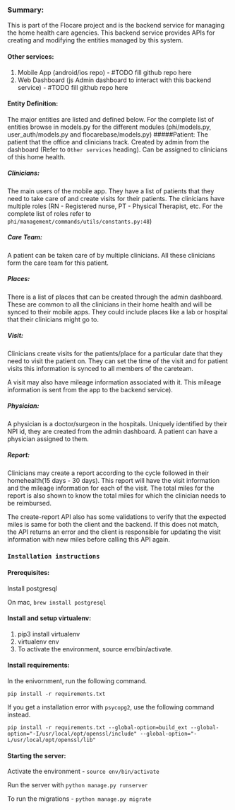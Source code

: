 
### Summary:
This is part of the Flocare project and is the backend service for managing the home health care agencies. This backend
service provides APIs for creating and modifying the entities managed by this system.

#### Other services:
1. Mobile App (android/ios repo) - #TODO fill github repo here
2. Web Dashboard (js Admin dashboard to interact with this backend service) - #TODO fill github repo here


#### Entity Definition:
The major entities are listed and defined below. For the complete list of entities browse in models.py for the 
different modules (phi/models.py, user_auth/models.py and flocarebase/models.py)
#####Patient:
The patient that the office and clinicians track. Created by admin from the dashboard
 (Refer to `Other services` heading). Can be assigned to clinicians of this home health.  

##### Clinicians:
The main users of the mobile app. They have a list of patients that they need to take care of and create visits for
 their patients. The clinicians have multiple roles (RN - Registered nurse, PT - Physical Therapist, etc. For the
 complete list of roles refer to `phi/management/commands/utils/constants.py:48`)

##### Care Team:
A patient can be taken care of by multiple clinicians. All these clinicians form the care team for this patient.


##### Places:
There is a list of places that can be created through the admin dashboard. These are common to all the clinicians in
 their home health and will be synced to their mobile apps. They could include places like a lab or hospital that their
 clinicians might go to. 

##### Visit:
Clinicians create visits for the patients/place for a particular date that they need to visit the patient on. They can set
 the time of the visit and for patient visits this information is synced to all members of the careteam.
 
A visit may also have mileage information associated with it. This mileage information is sent from the app to the
 backend service).  


##### Physician:
A physician is a doctor/surgeon in the hospitals. Uniquely identified by their NPI id, they are created from the
 admin dashboard. A patient can have a physician assigned to them.

##### Report:
Clinicians may create a report according to the cycle followed in their homehealth(15 days - 30 days). This report will
 have the visit information and the mileage information for each of the visit. The total miles for the report is also
 shown to know the total miles for which the clinician needs to be reimbursed. 
 
 The create-report API also has some validations to verify that the expected miles is same for both the client and the
 backend. If this does not match, the API returns an error and the client is responsible for updating the visit
 information with new miles before calling this API again. 


### **`Installation instructions`**

#### Prerequisites:
Install postgresql

On mac, `brew install postgresql`

#### Install and setup virtualenv:

1. pip3 install virtualenv
2. virtualenv env
3. To activate the environment, source env/bin/activate.

#### Install requirements:
In the enivornment, run the following command.

`pip install -r requirements.txt`


If you get a installation error with `psycopg2`, use the following command instead.

`pip install -r requirements.txt --global-option=build_ext --global-option="-I/usr/local/opt/openssl/include" --global-option="-L/usr/local/opt/openssl/lib"`


#### Starting the server:
Activate the environment - `source env/bin/activate`

Run the server with `python manage.py runserver`

To run the migrations - `python manage.py migrate`
